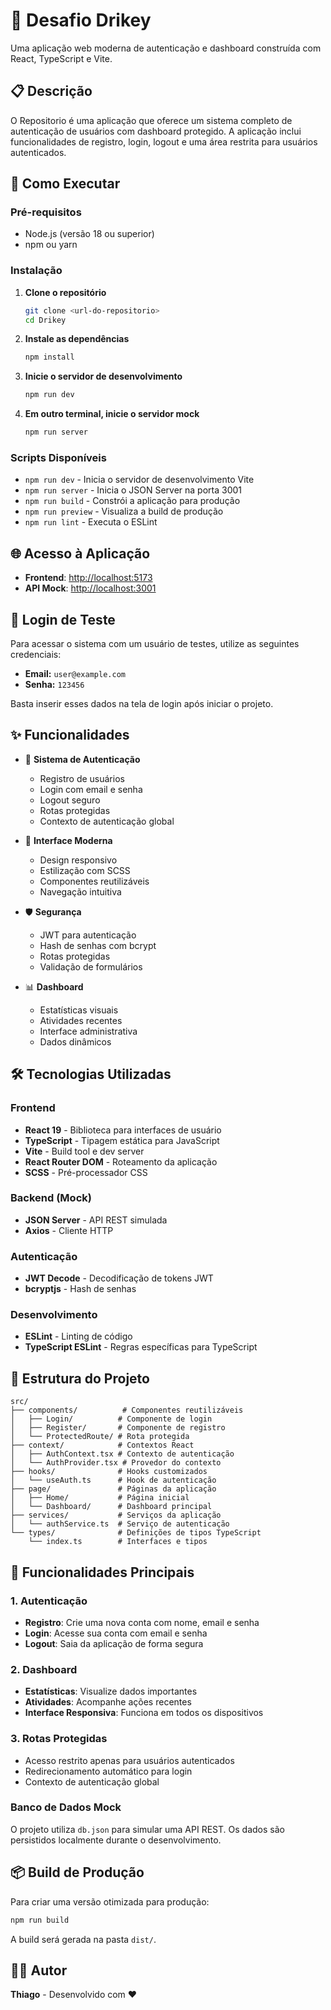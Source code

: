 # 🚀 Desafio Drikey

Uma aplicação web moderna de autenticação e dashboard construída com React, TypeScript e Vite.

## 📋 Descrição

O Repositorio é uma aplicação que oferece um sistema completo de autenticação de usuários com dashboard protegido. A aplicação inclui funcionalidades de registro, login, logout e uma área restrita para usuários autenticados.

## 🚀 Como Executar

### Pré-requisitos

- Node.js (versão 18 ou superior)
- npm ou yarn

### Instalação

1. **Clone o repositório**

   ```bash
   git clone <url-do-repositorio>
   cd Drikey
   ```

2. **Instale as dependências**

   ```bash
   npm install
   ```

3. **Inicie o servidor de desenvolvimento**

   ```bash
   npm run dev
   ```

4. **Em outro terminal, inicie o servidor mock**

   ```bash
   npm run server
   ```

### Scripts Disponíveis

- `npm run dev` - Inicia o servidor de desenvolvimento Vite
- `npm run server` - Inicia o JSON Server na porta 3001
- `npm run build` - Constrói a aplicação para produção
- `npm run preview` - Visualiza a build de produção
- `npm run lint` - Executa o ESLint

## 🌐 Acesso à Aplicação

- **Frontend**: <http://localhost:5173>
- **API Mock**: <http://localhost:3001>

## 🔑 Login de Teste

Para acessar o sistema com um usuário de testes, utilize as seguintes credenciais:

- **Email:** `user@example.com`  
- **Senha:** `123456`

Basta inserir esses dados na tela de login após iniciar o projeto.

## ✨ Funcionalidades

- 🔐 **Sistema de Autenticação**
  - Registro de usuários
  - Login com email e senha
  - Logout seguro
  - Rotas protegidas
  - Contexto de autenticação global

- 🎨 **Interface Moderna**
  - Design responsivo
  - Estilização com SCSS
  - Componentes reutilizáveis
  - Navegação intuitiva

- 🛡️ **Segurança**
  - JWT para autenticação
  - Hash de senhas com bcrypt
  - Rotas protegidas
  - Validação de formulários

- 📊 **Dashboard**
  - Estatísticas visuais
  - Atividades recentes
  - Interface administrativa
  - Dados dinâmicos

## 🛠️ Tecnologias Utilizadas

### Frontend

- **React 19** - Biblioteca para interfaces de usuário
- **TypeScript** - Tipagem estática para JavaScript
- **Vite** - Build tool e dev server
- **React Router DOM** - Roteamento da aplicação
- **SCSS** - Pré-processador CSS

### Backend (Mock)

- **JSON Server** - API REST simulada
- **Axios** - Cliente HTTP

### Autenticação

- **JWT Decode** - Decodificação de tokens JWT
- **bcryptjs** - Hash de senhas

### Desenvolvimento

- **ESLint** - Linting de código
- **TypeScript ESLint** - Regras específicas para TypeScript

## 📁 Estrutura do Projeto

```
src/
├── components/          # Componentes reutilizáveis
│   ├── Login/          # Componente de login
│   ├── Register/       # Componente de registro
│   └── ProtectedRoute/ # Rota protegida
├── context/            # Contextos React
│   ├── AuthContext.tsx # Contexto de autenticação
│   └── AuthProvider.tsx # Provedor do contexto
├── hooks/              # Hooks customizados
│   └── useAuth.ts      # Hook de autenticação
├── page/               # Páginas da aplicação
│   ├── Home/           # Página inicial
│   └── Dashboard/      # Dashboard principal
├── services/           # Serviços da aplicação
│   └── authService.ts  # Serviço de autenticação
└── types/              # Definições de tipos TypeScript
    └── index.ts        # Interfaces e tipos
```

## 📱 Funcionalidades Principais

### 1. Autenticação

- **Registro**: Crie uma nova conta com nome, email e senha
- **Login**: Acesse sua conta com email e senha
- **Logout**: Saia da aplicação de forma segura

### 2. Dashboard

- **Estatísticas**: Visualize dados importantes
- **Atividades**: Acompanhe ações recentes
- **Interface Responsiva**: Funciona em todos os dispositivos

### 3. Rotas Protegidas

- Acesso restrito apenas para usuários autenticados
- Redirecionamento automático para login
- Contexto de autenticação global

### Banco de Dados Mock

O projeto utiliza `db.json` para simular uma API REST. Os dados são persistidos localmente durante o desenvolvimento.

## 📦 Build de Produção

Para criar uma versão otimizada para produção:

```bash
npm run build
```

A build será gerada na pasta `dist/`.

## 👨‍💻 Autor

**Thiago** - Desenvolvido com ❤️
